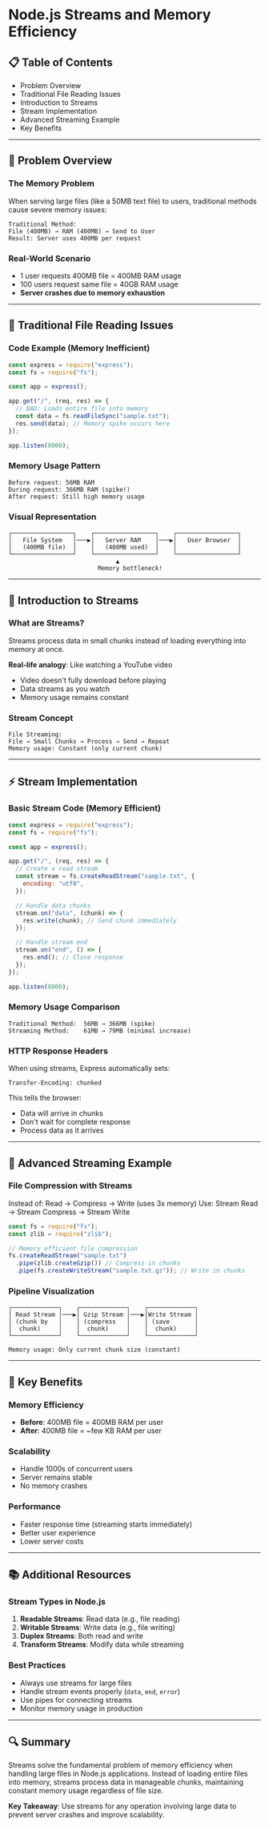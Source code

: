 # Node.js Streams and Memory Efficiency

## 📋 Table of Contents

- Problem Overview
- Traditional File Reading Issues
- Introduction to Streams
- Stream Implementation
- Advanced Streaming Example
- Key Benefits

---

## 🚨 Problem Overview

### The Memory Problem

When serving large files (like a 50MB text file) to users, traditional methods cause severe memory issues:

```
Traditional Method:
File (400MB) → RAM (400MB) → Send to User
Result: Server uses 400MB per request

```

### Real-World Scenario

- 1 user requests 400MB file = 400MB RAM usage
- 100 users request same file = 40GB RAM usage
- **Server crashes due to memory exhaustion**

---

## 💾 Traditional File Reading Issues

### Code Example (Memory Inefficient)

```jsx
const express = require("express");
const fs = require("fs");

const app = express();

app.get("/", (req, res) => {
  // BAD: Loads entire file into memory
  const data = fs.readFileSync("sample.txt");
  res.send(data); // Memory spike occurs here
});

app.listen(8000);
```

### Memory Usage Pattern

```
Before request: 56MB RAM
During request: 366MB RAM (spike!)
After request: Still high memory usage

```

### Visual Representation

```
┌─────────────────┐    ┌─────────────────┐    ┌─────────────────┐
│   File System   │───▶│   Server RAM    │───▶│   User Browser  │
│   (400MB file)  │    │   (400MB used)  │    │                 │
└─────────────────┘    └─────────────────┘    └─────────────────┘
                              ▲
                         Memory bottleneck!

```

---

## 🌊 Introduction to Streams

### What are Streams?

Streams process data in small chunks instead of loading everything into memory at once.

**Real-life analogy**: Like watching a YouTube video

- Video doesn't fully download before playing
- Data streams as you watch
- Memory usage remains constant

### Stream Concept

```
File Streaming:
File → Small Chunks → Process → Send → Repeat
Memory usage: Constant (only current chunk)

```

---

## ⚡ Stream Implementation

### Basic Stream Code (Memory Efficient)

```jsx
const express = require("express");
const fs = require("fs");

const app = express();

app.get("/", (req, res) => {
  // Create a read stream
  const stream = fs.createReadStream("sample.txt", {
    encoding: "utf8",
  });

  // Handle data chunks
  stream.on("data", (chunk) => {
    res.write(chunk); // Send chunk immediately
  });

  // Handle stream end
  stream.on("end", () => {
    res.end(); // Close response
  });
});

app.listen(8000);
```

### Memory Usage Comparison

```
Traditional Method:  56MB → 366MB (spike)
Streaming Method:    61MB → 79MB (minimal increase)

```

### HTTP Response Headers

When using streams, Express automatically sets:

```
Transfer-Encoding: chunked

```

This tells the browser:

- Data will arrive in chunks
- Don't wait for complete response
- Process data as it arrives

---

## 🔧 Advanced Streaming Example

### File Compression with Streams

Instead of: Read → Compress → Write (uses 3x memory)
Use: Stream Read → Stream Compress → Stream Write

```jsx
const fs = require("fs");
const zlib = require("zlib");

// Memory efficient file compression
fs.createReadStream("sample.txt")
  .pipe(zlib.createGzip()) // Compress in chunks
  .pipe(fs.createWriteStream("sample.txt.gz")); // Write in chunks
```

### Pipeline Visualization

```
┌─────────────┐    ┌─────────────┐    ┌─────────────┐
│ Read Stream │───▶│ Gzip Stream │───▶│Write Stream │
│ (chunk by   │    │ (compress   │    │ (save       │
│  chunk)     │    │  chunk)     │    │  chunk)     │
└─────────────┘    └─────────────┘    └─────────────┘

Memory usage: Only current chunk size (constant)

```

---

## 🎯 Key Benefits

### Memory Efficiency

- **Before**: 400MB file = 400MB RAM per user
- **After**: 400MB file = ~few KB RAM per user

### Scalability

- Handle 1000s of concurrent users
- Server remains stable
- No memory crashes

### Performance

- Faster response time (streaming starts immediately)
- Better user experience
- Lower server costs

---

## 📚 Additional Resources

### Stream Types in Node.js

1. **Readable Streams**: Read data (e.g., file reading)
2. **Writable Streams**: Write data (e.g., file writing)
3. **Duplex Streams**: Both read and write
4. **Transform Streams**: Modify data while streaming

### Best Practices

- Always use streams for large files
- Handle stream events properly (`data`, `end`, `error`)
- Use pipes for connecting streams
- Monitor memory usage in production

---

## 🔍 Summary

Streams solve the fundamental problem of memory efficiency when handling large files in Node.js applications. Instead of loading entire files into memory, streams process data in manageable chunks, maintaining constant memory usage regardless of file size.

**Key Takeaway**: Use streams for any operation involving large data to prevent server crashes and improve scalability.
